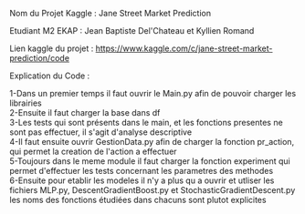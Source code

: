 Nom du Projet Kaggle : Jane Street Market Prediction

Etudiant M2 EKAP : Jean Baptiste Del'Chateau et Kyllien Romand

Lien kaggle du projet : https://www.kaggle.com/c/jane-street-market-prediction/code

Explication du Code :

1-Dans un premier temps il faut ouvrir le Main.py afin de pouvoir charger les librairies<br>
2-Ensuite il faut charger la base dans df<br>
3-Les tests qui sont présents dans le main, et les fonctions presentes ne sont pas effectuer, il s'agit d'analyse descriptive<br>
4-Il faut ensuite ouvrir GestionData.py afin de charger la fonction pr_action, qui permet la creation de l'action a effectuer<br>
5-Toujours dans le meme module il faut charger la fonction experiment qui permet d'effectuer les tests concernant les parametres des methodes<br>
6-Ensuite pour etablir les modeles il n'y a plus qu a ouvrir et utliser les fichiers MLP.py, DescentGradientBoost.py et StochasticGradientDescent.py<br>
les noms des fonctions étudiées dans chacuns sont plutot explicites<br>



